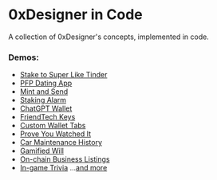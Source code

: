 # 0xDesigner in Code
A collection of 0xDesigner's concepts, implemented in code.

### Demos:
- [Stake to Super Like Tinder](https://twitter.com/gregfromstl/status/1707480007747240012/video/1)
- [PFP Dating App](https://twitter.com/gregfromstl/status/1707805387565707308/video/1)
- [Mint and Send](https://twitter.com/gregfromstl/status/1708267295452369070/video/1)
- [Staking Alarm](https://x.com/gregfromstl/status/1708549876055957682)
- [ChatGPT Wallet](https://twitter.com/gregfromstl/status/1709026035600388591/video/1)
- [FriendTech Keys](https://x.com/gregfromstl/status/1709320176796344623)
- [Custom Wallet Tabs](https://twitter.com/gregfromstl/status/1709627940340920592/video/1)
- [Prove You Watched It](https://twitter.com/gregfromstl/status/1710080023724695855/video/1)
- [Car Maintenance History](https://twitter.com/gregfromstl/status/1710416715962605734/video/1)
- [Gamified Will](https://twitter.com/gregfromstl/status/1722857595411759194/video/1)
- [On-chain Business Listings](https://twitter.com/gregfromstl/status/1718742527740932332/video/1)
- [In-game Trivia](https://twitter.com/gregfromstl/status/1715842875135869428/video/1)
...[and more](https://twitter.com/gregfromstl)
